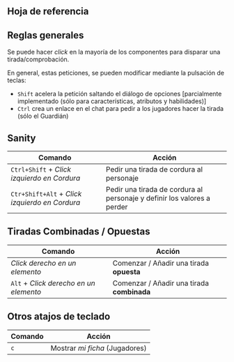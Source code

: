 ## Hoja de referencia

## Reglas generales

Se puede hacer _click_ en la mayoría de los componentes para disparar una tirada/comprobación.

En general, estas peticiones, se pueden modificar mediante la pulsación de teclas:

- `Shift` acelera la petición saltando el diálogo de opciones [parcialmente implementado (sólo para características, atributos y habilidades)]
- `Ctrl` crea un enlace en el chat para pedir a los jugadores hacer la tirada (sólo el Guardián)

## Sanity

| Comando                                        | Acción                                                                  |
| ---------------------------------------------- | ----------------------------------------------------------------------- |
| `Ctrl+Shift` + _Click izquierdo en Cordura_    | Pedir una tirada de cordura al personaje                                |
| `Ctr+Shift+Alt` + _Click izquierdo en Cordura_ | Pedir una tirada de cordura al personaje y definir los valores a perder |

## Tiradas Combinadas / Opuestas

| Comando                                | Acción                                     |
| -------------------------------------- | ------------------------------------------ |
| _Click derecho en un elemento_         | Comenzar / Añadir una tirada **opuesta**   |
| `Alt` + _Click derecho en un elemento_ | Comenzar / Añadir una tirada **combinada** |

## Otros atajos de teclado

| Comando | Acción                         |
| ------- | ------------------------------ |
| `c`     | Mostrar _mi ficha_ (Jugadores) |
